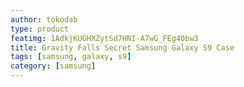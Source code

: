 ```yaml
---
author: tokodab
type: product
featimg: 1AdkjKUGHXZytSd7HNI-A7wG_FEg40bw3
title: Gravity Falls Secret Samsung Galaxy S9 Case
tags: [samsung, galaxy, s9]
category: [samsung]
---
```

